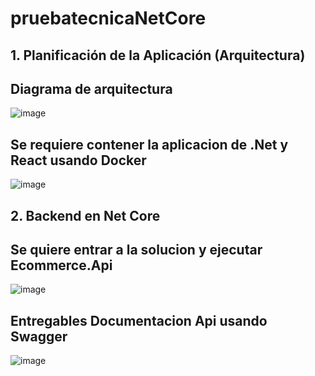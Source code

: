 # pruebatecnicaNetCore

## 1. Planificación de la Aplicación (Arquitectura)

##  Diagrama de arquitectura

![image](https://github.com/user-attachments/assets/4f891588-de12-4ceb-ae64-a8ff307506fc)

## Se requiere contener la aplicacion de .Net y React usando Docker
![image](https://github.com/user-attachments/assets/dbd9ce04-8657-4bbc-b1e0-cfea325e6e98)

## 2. Backend en Net Core

## Se quiere entrar a la solucion y ejecutar Ecommerce.Api
![image](https://github.com/user-attachments/assets/414927fe-23b4-46c7-afab-70e96adb0fe4)

## Entregables Documentacion Api usando Swagger

![image](https://github.com/user-attachments/assets/4f4571ca-7b8c-46d3-8f6d-d274dee5956a)






